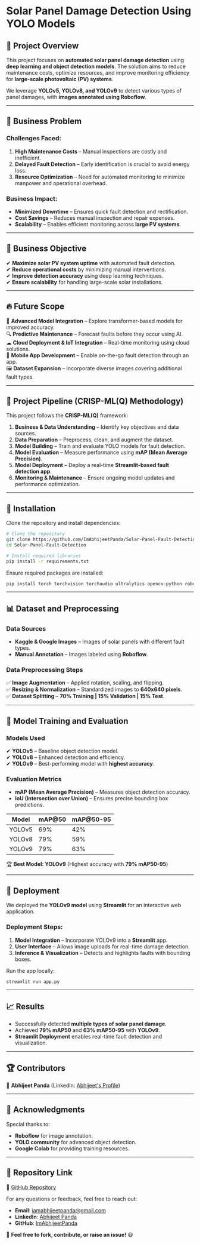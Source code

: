 # Solar Panel Damage Detection Using YOLO Models

## 📌 Project Overview  
This project focuses on **automated solar panel damage detection** using **deep learning and object detection models**. The solution aims to reduce maintenance costs, optimize resources, and improve monitoring efficiency for **large-scale photovoltaic (PV) systems**. 

We leverage **YOLOv5, YOLOv8, and YOLOv9** to detect various types of panel damages, with **images annotated using Roboflow**.

---
## 🚀 Business Problem  
### Challenges Faced:
1. **High Maintenance Costs** – Manual inspections are costly and inefficient.  
2. **Delayed Fault Detection** – Early identification is crucial to avoid energy loss.  
3. **Resource Optimization** – Need for automated monitoring to minimize manpower and operational overhead.

### Business Impact:
- **Minimized Downtime** – Ensures quick fault detection and rectification.
- **Cost Savings** – Reduces manual inspection and repair expenses.
- **Scalability** – Enables efficient monitoring across **large PV systems**.

---
## 🎯 Business Objective  
✔ **Maximize solar PV system uptime** with automated fault detection.  
✔ **Reduce operational costs** by minimizing manual interventions.  
✔ **Improve detection accuracy** using deep learning techniques.  
✔ **Ensure scalability** for handling large-scale solar installations.  

---
## 🔥 Future Scope  
🚀 **Advanced Model Integration** – Explore transformer-based models for improved accuracy.  
🔍 **Predictive Maintenance** – Forecast faults before they occur using AI.  
☁ **Cloud Deployment & IoT Integration** – Real-time monitoring using cloud solutions.  
📱 **Mobile App Development** – Enable on-the-go fault detection through an app.  
🖼 **Dataset Expansion** – Incorporate diverse images covering additional fault types.

---
## 📌 Project Pipeline (CRISP-ML(Q) Methodology)  
This project follows the **CRISP-ML(Q)** framework:
1. **Business & Data Understanding** – Identify key objectives and data sources.
2. **Data Preparation** – Preprocess, clean, and augment the dataset.
3. **Model Building** – Train and evaluate YOLO models for fault detection.
4. **Model Evaluation** – Measure performance using **mAP (Mean Average Precision)**.
5. **Model Deployment** – Deploy a real-time **Streamlit-based fault detection app**.
6. **Monitoring & Maintenance** – Ensure ongoing model updates and performance optimization.

---
## 🔧 Installation  
Clone the repository and install dependencies:
```bash
# Clone the repository
git clone https://github.com/ImAbhijeetPanda/Solar-Panel-Fault-Detection
cd Solar-Panel-Fault-Detection

# Install required libraries
pip install -r requirements.txt
```
Ensure required packages are installed:
```bash
pip install torch torchvision torchaudio ultralytics opencv-python roboflow streamlit
```

---
## 📊 Dataset and Preprocessing  
### **Data Sources**  
- **Kaggle & Google Images** – Images of solar panels with different fault types.  
- **Manual Annotation** – Images labeled using **Roboflow**.  

### **Data Preprocessing Steps**  
✅ **Image Augmentation** – Applied rotation, scaling, and flipping.  
✅ **Resizing & Normalization** – Standardized images to **640x640 pixels**.  
✅ **Dataset Splitting** – **70% Training | 15% Validation | 15% Test**.  

---
## 🧠 Model Training and Evaluation  
### **Models Used**  
✔ **YOLOv5** – Baseline object detection model.  
✔ **YOLOv8** – Enhanced detection and efficiency.  
✔ **YOLOv9** – Best-performing model with **highest accuracy**.  

### **Evaluation Metrics**  
- **mAP (Mean Average Precision)** – Measures object detection accuracy.
- **IoU (Intersection over Union)** – Ensures precise bounding box predictions.

| Model  | mAP@50 | mAP@50-95 |
|--------|--------|----------|
| YOLOv5 | 69%    | 42%      |
| YOLOv8 | 79%    | 59%      |
| YOLOv9 | 79%    | 63%      |

🏆 **Best Model: YOLOv9** (Highest accuracy with **79% mAP50-95**)

---
## 🚀 Deployment  
We deployed the **YOLOv9 model** using **Streamlit** for an interactive web application.

### **Deployment Steps:**  
1. **Model Integration** – Incorporate YOLOv9 into a **Streamlit** app.
2. **User Interface** – Allows image uploads for real-time damage detection.
3. **Inference & Visualization** – Detects and highlights faults with bounding boxes.

Run the app locally:
```bash
streamlit run app.py
```

---
## 📈 Results  
- Successfully detected **multiple types of solar panel damage**.  
- Achieved **79% mAP50** and **63% mAP50-95** with **YOLOv9**.  
- **Streamlit Deployment** enables real-time fault detection and visualization.

---
## 🏆 Contributors   
👤 **Abhijeet Panda** (LinkedIn: [Abhijeet's Profile](https://www.linkedin.com/in/imabhijeetpanda))  

---
## 🎉 Acknowledgments  
Special thanks to:  
- **Roboflow** for image annotation.  
- **YOLO community** for advanced object detection.  
- **Google Colab** for providing training resources.

---
## 🔗 Repository Link  
🔗 [GitHub Repository](https://github.com/ImAbhijeetPanda/Solar-Panel-Fault-Detection)

For any questions or feedback, feel free to reach out:

- **Email**: [iamabhijeetpanda@gmail.com](mailto:iamabhijeetpanda@gmail.com)
- **LinkedIn**: [Abhijeet Panda](https://www.linkedin.com/in/imabhijeetpanda)
- **GitHub**: [ImAbhijeetPanda](https://github.com/ImAbhijeetPanda)



🚀 **Feel free to fork, contribute, or raise an issue!** 😃
